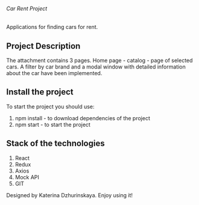 ###### Car Rent Project

Applications for finding cars for rent.

## Project Description

The attachment contains 3 pages. Home page - catalog - page of selected cars. A
filter by car brand and a modal window with detailed information about the car
have been implemented.

## Install the project

To start the project you should use:

1. npm install - to download dependencies of the project
2. npm start - to start the project

## Stack of the technologies

1. React
2. Redux
3. Axios
4. Mock API
5. GIT

Designed by Katerina Dzhurinskaya. Enjoy using it!

